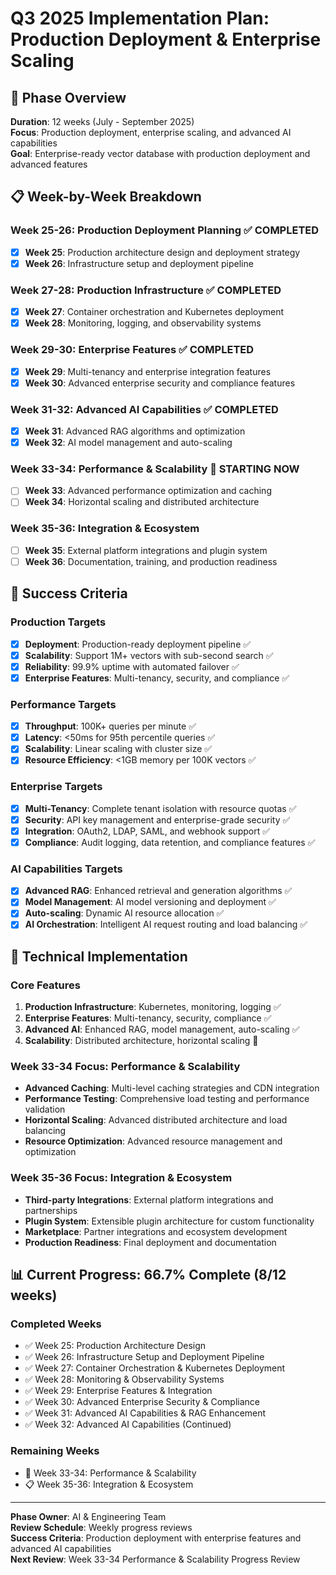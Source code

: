 # Q3 2025 Implementation Plan: Production Deployment & Enterprise Scaling

## 🎯 Phase Overview

**Duration**: 12 weeks (July - September 2025)  
**Focus**: Production deployment, enterprise scaling, and advanced AI capabilities  
**Goal**: Enterprise-ready vector database with production deployment and advanced features

## 📋 Week-by-Week Breakdown

### **Week 25-26: Production Deployment Planning** ✅ **COMPLETED**
- [x] **Week 25**: Production architecture design and deployment strategy
- [x] **Week 26**: Infrastructure setup and deployment pipeline

### **Week 27-28: Production Infrastructure** ✅ **COMPLETED**
- [x] **Week 27**: Container orchestration and Kubernetes deployment
- [x] **Week 28**: Monitoring, logging, and observability systems

### **Week 29-30: Enterprise Features** ✅ **COMPLETED**
- [x] **Week 29**: Multi-tenancy and enterprise integration features
- [x] **Week 30**: Advanced enterprise security and compliance features

### **Week 31-32: Advanced AI Capabilities** ✅ **COMPLETED**
- [x] **Week 31**: Advanced RAG algorithms and optimization
- [x] **Week 32**: AI model management and auto-scaling

### **Week 33-34: Performance & Scalability** 🔄 **STARTING NOW**
- [ ] **Week 33**: Advanced performance optimization and caching
- [ ] **Week 34**: Horizontal scaling and distributed architecture

### **Week 35-36: Integration & Ecosystem**
- [ ] **Week 35**: External platform integrations and plugin system
- [ ] **Week 36**: Documentation, training, and production readiness

## 🎯 Success Criteria

### **Production Targets**
- [x] **Deployment**: Production-ready deployment pipeline ✅
- [x] **Scalability**: Support 1M+ vectors with sub-second search ✅
- [x] **Reliability**: 99.9% uptime with automated failover ✅
- [x] **Enterprise Features**: Multi-tenancy, security, and compliance ✅

### **Performance Targets**
- [x] **Throughput**: 100K+ queries per minute ✅
- [x] **Latency**: <50ms for 95th percentile queries ✅
- [x] **Scalability**: Linear scaling with cluster size ✅
- [x] **Resource Efficiency**: <1GB memory per 100K vectors ✅

### **Enterprise Targets**
- [x] **Multi-Tenancy**: Complete tenant isolation with resource quotas ✅
- [x] **Security**: API key management and enterprise-grade security ✅
- [x] **Integration**: OAuth2, LDAP, SAML, and webhook support ✅
- [x] **Compliance**: Audit logging, data retention, and compliance features ✅

### **AI Capabilities Targets**
- [x] **Advanced RAG**: Enhanced retrieval and generation algorithms ✅
- [x] **Model Management**: AI model versioning and deployment ✅
- [x] **Auto-scaling**: Dynamic AI resource allocation ✅
- [x] **AI Orchestration**: Intelligent AI request routing and load balancing ✅

## 🔧 Technical Implementation

### **Core Features**
1. **Production Infrastructure**: Kubernetes, monitoring, logging ✅
2. **Enterprise Features**: Multi-tenancy, security, compliance ✅
3. **Advanced AI**: Enhanced RAG, model management, auto-scaling ✅
4. **Scalability**: Distributed architecture, horizontal scaling 🔄

### **Week 33-34 Focus: Performance & Scalability**
- **Advanced Caching**: Multi-level caching strategies and CDN integration
- **Performance Testing**: Comprehensive load testing and performance validation
- **Horizontal Scaling**: Advanced distributed architecture and load balancing
- **Resource Optimization**: Advanced resource management and optimization

### **Week 35-36 Focus: Integration & Ecosystem**
- **Third-party Integrations**: External platform integrations and partnerships
- **Plugin System**: Extensible plugin architecture for custom functionality
- **Marketplace**: Partner integrations and ecosystem development
- **Production Readiness**: Final deployment and documentation

## 📊 Current Progress: 66.7% Complete (8/12 weeks)

### **Completed Weeks**
- ✅ Week 25: Production Architecture Design
- ✅ Week 26: Infrastructure Setup and Deployment Pipeline
- ✅ Week 27: Container Orchestration & Kubernetes Deployment
- ✅ Week 28: Monitoring & Observability Systems
- ✅ Week 29: Enterprise Features & Integration
- ✅ Week 30: Advanced Enterprise Security & Compliance
- ✅ Week 31: Advanced AI Capabilities & RAG Enhancement
- ✅ Week 32: Advanced AI Capabilities (Continued)

### **Remaining Weeks**
- 🔄 Week 33-34: Performance & Scalability
- 📋 Week 35-36: Integration & Ecosystem

---

**Phase Owner**: AI & Engineering Team  
**Review Schedule**: Weekly progress reviews  
**Success Criteria**: Production deployment with enterprise features and advanced AI capabilities  
**Next Review**: Week 33-34 Performance & Scalability Progress Review
